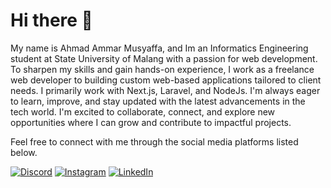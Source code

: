 <h1>Hi there 👋</h1>

My name is Ahmad Ammar Musyaffa, and Im an Informatics Engineering student at State University of Malang with a passion for web development. To sharpen my skills and gain hands-on experience, I work as a freelance web developer to building custom web-based applications tailored to client needs. I primarily work with Next.js, Laravel, and NodeJs. I'm always eager to learn, improve, and stay updated with the latest advancements in the tech world. I'm excited to collaborate, connect, and explore new opportunities where I can grow and contribute to impactful projects.


<p>Feel free to connect with me through the social media platforms listed below.</p>

[![Discord](https://img.shields.io/badge/Discord-%237289DA.svg?logo=discord&logoColor=white)](https://discord.gg/musyaffa#1606) [![Instagram](https://img.shields.io/badge/Instagram-%23E4405F.svg?logo=Instagram&logoColor=white)](https://instagram.com/ahmadammrm) [![LinkedIn](https://img.shields.io/badge/LinkedIn-%230077B5.svg?logo=linkedin&logoColor=white)](https://linkedin.com/in/ahmadammarmusyaffa)



